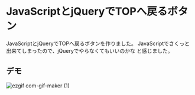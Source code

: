 # JavaScriptとjQueryでTOPへ戻るボタン

JavaScriptとjQueryでTOPへ戻るボタンを作りました。
JavaScriptでさくっと出来てしまったので、jQueryでやらなくてもいいのかな
と感じました。

## デモ

![ezgif com-gif-maker (1)](https://user-images.githubusercontent.com/70193248/112083296-1eb89500-8bca-11eb-8424-ca9b4b015f9d.gif)
